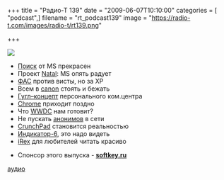 +++
title = "Радио-Т 139"
date = "2009-06-07T10:10:00"
categories = [ "podcast",]
filename = "rt_podcast139"
image = "https://radio-t.com/images/radio-t/rt139.png"

+++

![](https://radio-t.com/images/radio-t/rt139.png)

- [Поиск](http://internetno.net/2009/06/01/bing/) от MS прекрасен
- Проект [Natal](http://habrahabr.ru/blogs/the_future_is_here/61106/): MS опять радует
- [ФАС](http://www.fas.gov.ru/news/n_24516.shtml?print) против висты, но за XP
- Всем в [canon](http://webplanet.ru/news/life/2009/06/01/nocanon.html) стоять и бежать
- [Гугл–концепт](http://www.readwriteweb.com/archives/google_wave_our_first_hands-on_impressions.php) персонального ком.центра
- [Chrome](http://www.readwriteweb.com/archives/google_chrome_for_mac_and_linux_has_arrived_but_dont_download.php) приходит поздно
- Что [WWDC](http://tech.yahoo.com/blogs/patterson/50755;_ylt=ApHI2HoY7M_rUQPx7ozFTdF0fNdF) нам готовит?
- Не пускать [анонимов](http://webplanet.ru/news/law/2009/06/04/anonymity.html) в сети
- [CrunchPad](http://www.engadget.com/2009/06/04/first-working-crunchpad-prototypes-a-few-weeks-away/) становится реальностью
- [Индикатор-6](http://www.engadget.com/2009/06/04/indicator-6-nixie-clock-is-handsome-functional-khruschev-appro/), это надо видеть
- [iRex](http://www.engadget.com/2009/06/03/irex-to-release-color-e-reader-in-2011/) для любителей читать красиво


* Спонсор этого выпуска - [**softkey.ru**](http://www.softkey.ru/news_detail.php?ID=8264)

[аудио](https://cdn.radio-t.com/rt_podcast139.mp3)
<audio src="https://cdn.radio-t.com/rt_podcast139.mp3" preload="none"></audio>
